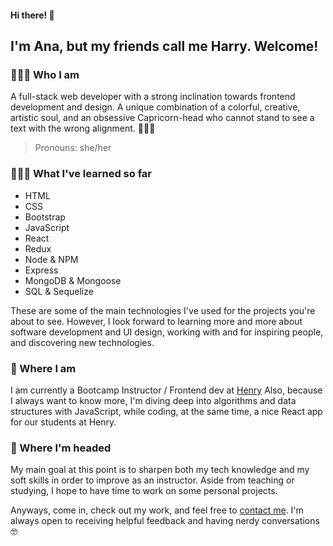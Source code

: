 #### Hi there! 👋
## I'm Ana, but my friends call me Harry. Welcome!


### 🙋🏻‍♀️ Who I am

A full-stack web developer with a strong inclination towards frontend development and design.
A unique combination of a colorful, creative, artistic soul, and an obsessive Capricorn-head who cannot stand to see a text with the wrong alignment. 🤦🏻‍♀️

> Pronouns: she/her


### 👩🏻‍🎓 What I've learned so far

- HTML
- CSS
- Bootstrap
- JavaScript
- React
- Redux
- Node & NPM
- Express
- MongoDB & Mongoose
- SQL & Sequelize

These are some of the main technologies I've used for the projects you're about to see. However, I look forward to learning more and more about software development and UI design, working with and for inspiring people, and discovering new technologies. 



### 🌱 Where I am
I am currently a Bootcamp Instructor / Frontend dev at [Henry](https://www.soyhenry.com/)
Also, because I always want to know more, I'm diving deep into algorithms and data structures with JavaScript, while coding, at the same time, a nice React app for our students at Henry.



### 🚀 Where I'm headed

My main goal at this point is to sharpen both my tech knowledge and my soft skills in order to improve as an instructor. Aside from teaching or studying, I hope to have time to work on some personal projects.







Anyways, come in, check out my work, and feel free to [contact me](https://www.linkedin.com/in/ana-harrington/). I'm always open to receiving helpful feedback and having nerdy conversations 🤓


